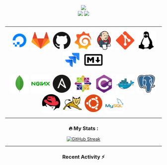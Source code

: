 <div id="header" align="center">
  <img src="https://media.giphy.com/media/M9gbBd9nbDrOTu1Mqx/giphy.gif" width="100"/><br>
   <a href="https://www.linkedin.com/in/eren-cankut-uysal-96573411a/"><img src="https://img.shields.io/badge/LinkedIn-blue?logo=linkedin&logoColor=white"  width="80" /></a>
  <a href="https://forum.linux.web.tr/u/uysalcan/summary"><img src="https://linux.web.tr/wp-content/uploads/2022/03/ltt_logo_white.png"  width="80" /></a><br>
  <img src="https://komarev.com/ghpvc/?username=uysalcan&style=flat-square&color=blue" alt=""/>
</div>

------------

<div id="header" align="center">
  <img src="https://github.com/devicons/devicon/blob/master/icons/digitalocean/digitalocean-original.svg" title="DigitalOcean"  alt="MySQL" width="60" height="60"/>&nbsp;
  <img src="https://github.com/devicons/devicon/blob/master/icons/gitlab/gitlab-original.svg" title="Gilab"  alt="Gitlab" width="60" height="60"/>&nbsp;
  <img src="https://github.com/devicons/devicon/blob/master/icons/github/github-original.svg" title="Github"  alt="Github" width="60" height="60"/>&nbsp;
  <img src="https://github.com/devicons/devicon/blob/master/icons/grafana/grafana-original.svg" title="Grafana"  alt="Grafana" width="60" height="60"/>&nbsp;
  <img src="https://github.com/devicons/devicon/blob/master/icons/jenkins/jenkins-original.svg" title="Jenkins"  alt="Jenkins" width="60" height="60"/>&nbsp;
  <img src="https://github.com/devicons/devicon/blob/master/icons/git/git-original.svg" title="git"  alt="git" width="60" height="60"/>&nbsp;
   <img src="https://github.com/devicons/devicon/blob/master/icons/linux/linux-plain.svg" title="Linux"  alt="Linux" width="60" height="60"/>&nbsp;
   <img src="https://github.com/devicons/devicon/blob/master/icons/jira/jira-original.svg" title="Jira"  alt="Jira" width="60" height="60"/>&nbsp;
   <img src="https://github.com/devicons/devicon/blob/master/icons/markdown/markdown-original.svg" title="Markdown"  alt="Markdown" width="60" height="60"/>&nbsp;
   
   <img src="https://github.com/devicons/devicon/blob/master/icons/mongodb/mongodb-original.svg" title="MongoDB"  alt="MongoDB" width="60" height="60"/>&nbsp;
   <img src="https://github.com/devicons/devicon/blob/master/icons/nginx/nginx-original.svg" title="Nginx"  alt="Nginx" width="60" height="60"/>&nbsp;
   <img src="https://github.com/devicons/devicon/blob/master/icons/ansible/ansible-original.svg" title="Ansible"  alt="Ansible" width="60" height="60"/>&nbsp;
   <img src="https://github.com/devicons/devicon/blob/master/icons/centos/centos-original.svg" title="Centos"  alt="Centos" width="60" height="60"/>&nbsp;
   <img src="https://github.com/devicons/devicon/blob/master/icons/csharp/csharp-original.svg" title="C#"  alt="C#" width="60" height="60"/>&nbsp;
   <img src="https://github.com/devicons/devicon/blob/master/icons/docker/docker-original.svg" title="Docker"  alt="Docker" width="60" height="60"/>&nbsp;
   <img src="https://github.com/devicons/devicon/blob/master/icons/postgresql/postgresql-original.svg" title="Postgre"  alt="Postgre" width="60" height="60"/>&nbsp;
   <img src="https://github.com/devicons/devicon/blob/master/icons/redhat/redhat-original.svg" title="RedHat"  alt="RedHat" width="60" height="60"/>&nbsp;
   <img src="https://github.com/devicons/devicon/blob/master/icons/tomcat/tomcat-original.svg" title="Tomcat"  alt="Tomcat" width="60" height="60"/>&nbsp;
   <img src="https://github.com/devicons/devicon/blob/master/icons/ubuntu/ubuntu-plain.svg" title="Ubuntu"  alt="Ubuntu" width="60" height="60"/>&nbsp;
  <img src="https://github.com/devicons/devicon/blob/master/icons/mysql/mysql-original-wordmark.svg" title="MySQL"  alt="MySQL" width="60" height="60"/>&nbsp;
 
---
### :fire: My Stats :
[![GitHub Streak](https://github-readme-streak-stats.herokuapp.com?user=ErenCankutUYSAL&theme=dark-smoky&border_radius=4.2)](https://git.io/streak-stats)

---
### Recent Activity :zap:
<!--START_SECTION:activity-->
  
<!--END_SECTION:activity-->
